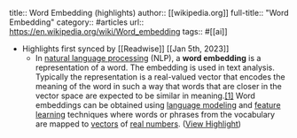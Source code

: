 title:: Word Embedding (highlights)
author:: [[wikipedia.org]]
full-title:: "Word Embedding"
category:: #articles
url:: https://en.wikipedia.org/wiki/Word_embedding
tags:: #[[ai]]

- Highlights first synced by [[Readwise]] [[Jan 5th, 2023]]
	- In [natural language processing](https://en.wikipedia.org/wiki/Natural_language_processing) (NLP), a **word embedding** is a representation of a word. The embedding is used in text analysis. Typically the representation is a real-valued vector that encodes the meaning of the word in such a way that words that are closer in the vector space are expected to be similar in meaning.[[1]](https://en.wikipedia.org/wiki/Word_embedding#cite_note-1) Word embeddings can be obtained using [language modeling](https://en.wikipedia.org/wiki/Language_model) and [feature learning](https://en.wikipedia.org/wiki/Feature_learning) techniques where words or phrases from the vocabulary are mapped to [vectors](https://en.wikipedia.org/wiki/Vector_(mathematics)) of [real numbers](https://en.wikipedia.org/wiki/Real_numbers). ([View Highlight](https://read.readwise.io/read/01gp088vzm3bexgn7cy73kwy22))
